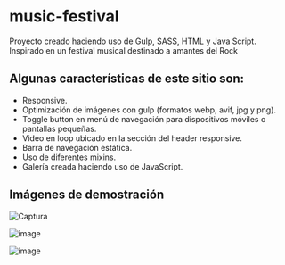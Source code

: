 # music-festival
Proyecto creado haciendo uso de Gulp, SASS, HTML y Java Script. Inspirado en un festival musical destinado a amantes del Rock

## Algunas características de este sitio son:

- Responsive.
- Optimización de imágenes con gulp (formatos webp, avif, jpg y png).
- Toggle button en menú de navegación para dispositivos móviles o pantallas pequeñas.
- Video en loop ubicado en la sección del header responsive.
- Barra de navegación estática.
- Uso de diferentes mixins.
- Galería creada haciendo uso de JavaScript.

## Imágenes de demostración


![Captura](https://user-images.githubusercontent.com/89092194/140663242-bd971fe0-ac95-4bd7-b0be-1541956ca473.PNG) 


![image](https://user-images.githubusercontent.com/89092194/140670006-9cbbe5b9-06c1-4a7b-875a-f712dcb1bc4c.png)


![image](https://user-images.githubusercontent.com/89092194/140670017-ebdbf315-0fce-4a26-8486-88ba6d9e2e2d.png)



